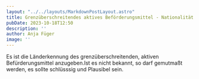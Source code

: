 ```yaml
---
layout: "../../layouts/MarkdownPostLayout.astro"
title: Grenzüberschreitendes aktives Beförderungsmittel - Nationalität
pubDate: 2023-10-18T12:50
description: ''
author: Anja Füger
image: ''
---
```


Es ist die Länderkennung des grenzüberschreitenden, aktiven Befürderungsmittel anzugeben.Ist es nicht bekannt, so darf gemutmaßt werden, es sollte schlüsssig und Plausibel sein.